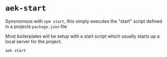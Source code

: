 # `aek-start`

Synonomous with `npm start`, this simply executes the "start" script defined in a projects `package.json` file

Most boilerplates will be setup with a start script which usually starts up a local server for the project.

```bash
aek start
```
